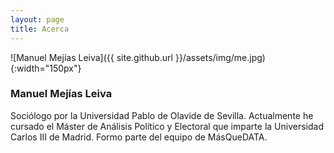 ```yaml
---
layout: page
title: Acerca
---
```


![Manuel Mejías Leiva]({{ site.github.url }}/assets/img/me.jpg){:width="150px"}

### Manuel Mejías Leiva

Sociólogo por la Universidad Pablo de Olavide de Sevilla. Actualmente he cursado el Máster de Análisis Político y Electoral que imparte la Universidad Carlos III de Madrid. Formo parte del equipo de MásQueDATA.
 
